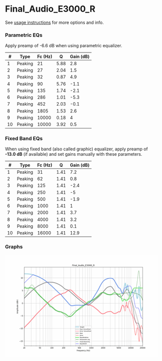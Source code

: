 # Final_Audio_E3000_R
See [usage instructions](https://github.com/jaakkopasanen/AutoEq#usage) for more options and info.

### Parametric EQs
Apply preamp of -6.6 dB when using parametric equalizer.

|   # | Type    |   Fc (Hz) |    Q |   Gain (dB) |
|-----|---------|-----------|------|-------------|
|   1 | Peaking |        21 | 5.88 |         2.8 |
|   2 | Peaking |        27 | 2.04 |         1.5 |
|   3 | Peaking |        32 | 0.87 |         4.9 |
|   4 | Peaking |        90 | 5.76 |        -1.1 |
|   5 | Peaking |       135 | 1.74 |        -2.1 |
|   6 | Peaking |       286 | 1.01 |        -5.3 |
|   7 | Peaking |       452 | 2.03 |        -0.1 |
|   8 | Peaking |      1805 | 1.53 |         2.6 |
|   9 | Peaking |     10000 | 0.18 |         4   |
|  10 | Peaking |     10000 | 3.92 |         0.5 |

### Fixed Band EQs
When using fixed band (also called graphic) equalizer, apply preamp of **-13.0 dB** (if available) and set gains manually with these parameters.

|   # | Type    |   Fc (Hz) |    Q |   Gain (dB) |
|-----|---------|-----------|------|-------------|
|   1 | Peaking |        31 | 1.41 |         7.2 |
|   2 | Peaking |        62 | 1.41 |         0.8 |
|   3 | Peaking |       125 | 1.41 |        -2.4 |
|   4 | Peaking |       250 | 1.41 |        -5   |
|   5 | Peaking |       500 | 1.41 |        -1.9 |
|   6 | Peaking |      1000 | 1.41 |         1   |
|   7 | Peaking |      2000 | 1.41 |         3.7 |
|   8 | Peaking |      4000 | 1.41 |         3.2 |
|   9 | Peaking |      8000 | 1.41 |         0.1 |
|  10 | Peaking |     16000 | 1.41 |        12.9 |

### Graphs
![](./Final_Audio_E3000_R.png)
